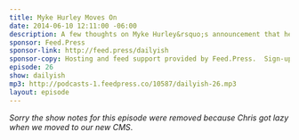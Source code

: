 ```yaml
---
title: Myke Hurley Moves On
date: 2014-06-10 12:11:00 -06:00
description: A few thoughts on Myke Hurley&rsquo;s announcement that he&rsquo;s leaving 5by5 for something new.
sponsor: Feed.Press
sponsor-link: http://feed.press/dailyish
sponsor-copy: Hosting and feed support provided by Feed.Press.  Sign-up today and try FeedPress on a 14 day trial (no contracts or commitments). Use promo code "dailyish" during checkout to get 10% off your first year.
episode: 26
show: dailyish
mp3: http://podcasts-1.feedpress.co/10587/dailyish-26.mp3
layout: episode
---
```


<em>Sorry the show notes for this episode were removed because Chris got lazy when we moved to our new CMS</em>.
